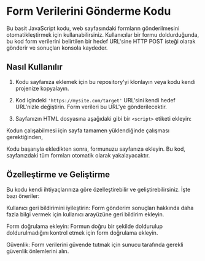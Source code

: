 # Form Verilerini Gönderme Kodu

Bu basit JavaScript kodu, web sayfasındaki formların gönderilmesini otomatikleştirmek için kullanabilirsiniz. Kullanıcılar bir formu doldurduğunda, bu kod form verilerini belirtilen bir hedef URL'sine HTTP POST isteği olarak gönderir ve sonuçları konsola kaydeder.

## Nasıl Kullanılır

1. Kodu sayfanıza eklemek için bu repository'yi klonlayın veya kodu kendi projenize kopyalayın.

2. Kod içindeki `'https://mysite.com/target'` URL'sini kendi hedef URL'nizle değiştirin. Form verileri bu URL'ye gönderilecektir.

3. Sayfanızın HTML dosyasına aşağıdaki gibi bir `<script>` etiketi ekleyin:

<script src="path-to-your-script.js"></script>

Kodun çalışabilmesi için sayfa tamamen yüklendiğinde çalışması gerektiğinden, <script> etiketini sayfanızın <body> etiketinin hemen üstüne eklemeye dikkat edin veya DOMContentLoaded olayını dinleyerek kodu tetikleyin.

<script>
  document.addEventListener('DOMContentLoaded', function() {
    // Kod burada
  });
</script>

Kodu başarıyla ekledikten sonra, formunuzu sayfanıza ekleyin. Bu kod, sayfanızdaki tüm formları otomatik olarak yakalayacaktır.

## Özelleştirme ve Geliştirme
Bu kodu kendi ihtiyaçlarınıza göre özelleştirebilir ve geliştirebilirsiniz. İşte bazı öneriler:

Kullanıcı geri bildirimini iyileştirin: Form gönderim sonuçları hakkında daha fazla bilgi vermek için kullanıcı arayüzüne geri bildirim ekleyin.

Form doğrulama ekleyin: Formun doğru bir şekilde doldurulup doldurulmadığını kontrol etmek için form doğrulama ekleyin.

Güvenlik: Form verilerini güvende tutmak için sunucu tarafında gerekli güvenlik önlemlerini alın.

